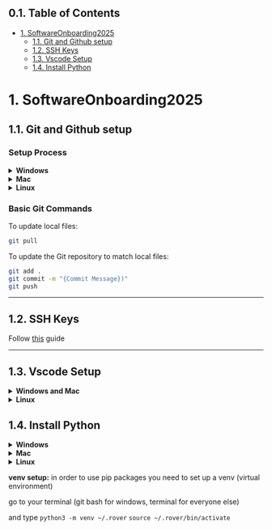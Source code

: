 ## 0.1. Table of Contents
- [1. SoftwareOnboarding2025](#1-softwareonboarding2025)
  - [1.1. Git and Github setup](#11-git-and-github-setup)
  - [1.2. SSH Keys](#12-ssh-keys)
  - [1.3. Vscode Setup](#13-vscode-setup)
  - [1.4. Install Python](#14-install-python)

# 1. SoftwareOnboarding2025

## 1.1. Git and Github setup
### Setup Process
<details>
<summary><strong>Windows</strong></summary>

install [git](https://git-scm.com/downloads)

</details>

<details>
<summary><strong>Mac</strong></summary>

Open terminal, paste this command and press enter to install homebrew  
`/bin/bash -c "$(curl -fsSL https://raw.githubusercontent.com/Homebrew/install/HEAD/install.sh)"`

Then use brew to install git  
`brew install git`

</details>

<details>
<summary><strong>Linux</strong></summary>

here's an example for Ubuntu, other distros will be similar but with a different package manager  
`sudo apt update`  
`sudo apt upgrade`  
`sudo apt install git`

</details>

### Basic Git Commands

  
To update local files:
```bash
git pull
```

To update the Git repository to match local files:
```bash
git add .
git commit -m "{Commit Message})"
git push
```


---

## 1.2. SSH Keys

Follow [this](https://docs.github.com/en/authentication/connecting-to-github-with-ssh/generating-a-new-ssh-key-and-adding-it-to-the-ssh-agent) guide

---

## 1.3. Vscode Setup

<details>
<summary><strong>Windows and Mac</strong></summary>

install [vscode](https://code.visualstudio.com/download)

</details>

<details>
<summary><strong>Linux</strong></summary>

here's an example for Ubuntu, other distros will be similar but with a different package manager  
`sudo snap install --classic code`

</details>


## 1.4. Install Python

<details>
<summary><strong>Windows</strong></summary>

install [python](https://www.python.org/downloads/)
**when it prompts you, select "Add to PATH"**

</details>

<details>

<summary><strong>Mac</strong></summary>

`brew install python`

</details>

<details>

<summary><strong>Linux</strong></summary>

`sudo apt install python3`
`sudo apt install python3-pip`

</details>

**venv setup:**
in order to use pip packages you need to set up a venv (virtual environment)

go to your terminal (git bash for windows, terminal for everyone else)

and type 
`python3 -m venv ~/.rover`
`source ~/.rover/bin/activate` 




 
